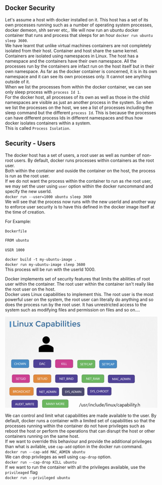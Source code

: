 ## Docker Security

Let's assume a host with docker installed on it. This host has a set of its own processes running such as a number of operating system processes, docker demeon, shh server etc,. We will now run an ubuntu docker container that runs and process that sleeps for an hour `docker run ubuntu sleep 3600`.  
We have learnt that unlike virtual machines containers are not completely isolated from their host. Container and host share the same kernel. Containers are isolated using namespaces in Linux. The host has a namespace and the containers have their own namespace. All the processes run by the containers are infact run on the host itself but in their own namespace. As far as the docker container is concerned, it is in its own namespace and it can see its own processes only. It cannot see anything outside of it.  
When we list the processes from within the docker container, we can see only sleep process with `process Id 1`.  
For the docker host, all processes of its own as well as those in the child namespaces are visible as just an another process in the system. So when we list the processes on the host, we see a list of processes including the sleep command but the different `process Id`. This is because the processes can have different process Ids in different namespaces and thus how docker isolates containers within a system.  
This is called `Process Isolation`.  

## Security - Users

The docker host has a set of users, a root user as well as number of non-root users. By default, docker runs processes within containers as the root user.   
Both within the container and ouside the container on the host, the process is run as the root user.  
If we do not want the process within the container to run as rhe root user, we may set the user using `user` option within the docker runcommand and specify the new userId.   
`docker run --user=1000 ubuntu sleep 3600`   
We will see that the process now runs with the new userId and another way to enforce user security is to have this defined in the docker image itself at the time of creation.

For Example: 

`Dockerfile` 
```
FROM ubuntu

USER 1000
```  
`docker build -t my-ubuntu-image .`  
`docker run my-ubuntu-image sleep 3600`  
This process will be run with the userId 1000.   

Docker implements set of security features that limits the abilities of root user within the container. The root user within the container isn't really like the root user on the host.   
Docker uses Linux capabilities to implement this. The root user is the most powerful user on the system, the root user can literally do anything and so does the process run by the root user. It has unrestricted access to the system such as modifying files and permission on files and so on....  

![Linux capabilities](Screens/Linux-capabilities.png)

We can control and limit what capabilities are made available to the user. By default, docker runs a container with a limited set of capabilities so that the processes running within the container do not have privileges such as reboot the host or perform the operations that can disrupt the host or other containers running on the same host.   
If we want to override this behaviour and provide the additional privileges than what is avilable, use `cap-add` option in the docker run command.   
`docker run --cap-add MAC_ADMIN ubuntu`   
We can drop privileges as well using `cap-drop` option.   
`docker run --cap-drop KILL ubuntu`   
If we want to run the container with all the privileges available, use the `privileaged` flag  
`docker run --privileged ubuntu`   


